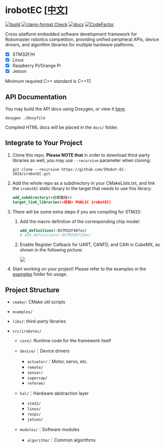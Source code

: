 # irobotEC [[中文]](README.md)

[![build](https://github.com/IRobot-EC-2024/irobotEC/actions/workflows/build.yml/badge.svg)](https://github.com/IRobot-EC-2024/irobotEC/actions/workflows/build.yml)
[![clang-format Check](https://github.com/IRobot-EC-2024/irobotEC/actions/workflows/lint.yml/badge.svg)](https://github.com/IRobot-EC-2024/irobotEC/actions/workflows/lint.yml)
[![docs](https://github.com/IRobot-EC-2024/irobotEC/actions/workflows/doxygen-gh-pages.yml/badge.svg)](https://github.com/IRobot-EC-2024/irobotEC/actions/workflows/doxygen-gh-pages.yml)
[![CodeFactor](https://www.codefactor.io/repository/github/irobot-ec-2024/irobotec/badge/develop)](https://www.codefactor.io/repository/github/irobot-ec-2024/irobotec/overview/develop)

Cross-platform embedded software development framework for Robomaster robotics competition, providing unified peripheral
APIs, device drivers, and algorithm libraries for multiple hardware platforms.

- [x] STM32F/H
- [x] Linux
- [x] Raspberry Pi/Orange Pi
- [x] Jetson

Minimum required C++ standard is C++17.

## API Documentation

You may build the API docs using Doxygen, or view it [here](https://irobot-ec-2024.github.io/irobotEC/).

```shell
doxygen ./Doxyfile
```

Compiled HTML docs will be placed in the `docs/` folder.

## Integrate to Your Project

1. Clone this repo. **Please NOTE that** in order to download third-party libraries as well, you may use `--recursive` parameter when cloning:

    ```shell
    git clone --recursive https://github.com/IRobot-EC-2024/irobotEC.git
    ```

2. Add the whole repo as a subdirectory in your CMakeLists.txt, and link the `irobotEC` static library to the target that needs to use this library:

    ```cmake
    add_subdirectory(<仓库路径>)
    target_link_libraries(<目标> PUBLIC irobotEC)
    ```

3. There will be some extra steps if you are compiling for STM32:

    1. Add the macro definition of the corresponding chip model:

        ```cmake
        add_definitions(-DSTM32F407xx)
        # add_definitions(-DSTM32H723xx)
        ```

    2. Enable Register Callback for UART, CANFD, and CAN in CubeMX, as shown in the following picture:

       ![](https://img.picui.cn/free/2024/06/25/6679bb2a8c77b.png)

4. Start working on your project! Please refer to the examples in the [examples](examples/) folder for usage.

## Project Structure

- `cmake/`: CMake util scripts

- `examples/`

- `libs/`: third-party libraries

- `src/irobotec/`

    - `core/`: Runtime code for the framework itself

    - `device/`：Device drivers
        - `actuator/`：Motor, servo, etc.
        - `remote/`
        - `sensor/`
        - `supercap/`
        - `referee/`

    - `hal/`：Hardware abstraction layer
        - `stm32/`
        - `linux/`
        - `raspi/`
        - `jetson/`

    - `modules/`：Software modules
        - `algorithm/`：Common algorithms
